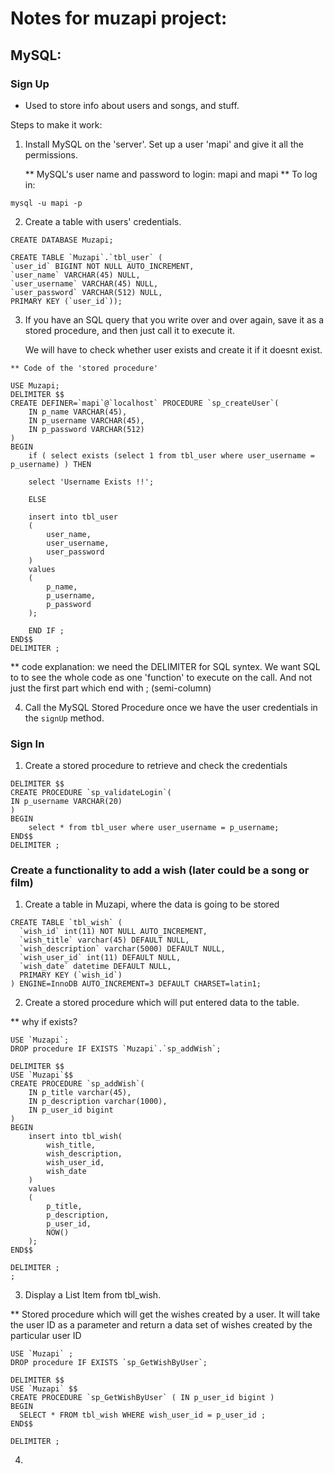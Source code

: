 # Notes for muzapi project:

## MySQL:

### Sign Up

  - Used to store info about users and songs, and stuff.

  Steps to make it work:

  1) Install MySQL on the 'server'. Set up a user 'mapi' and give it all the permissions.

     **  MySQL's user name and password to login: mapi and mapi
     ** To log in:

```
mysql -u mapi -p
```

  2) Create a table with users' credentials.

```
CREATE DATABASE Muzapi;

CREATE TABLE `Muzapi`.`tbl_user` (
`user_id` BIGINT NOT NULL AUTO_INCREMENT,
`user_name` VARCHAR(45) NULL,
`user_username` VARCHAR(45) NULL,
`user_password` VARCHAR(512) NULL,
PRIMARY KEY (`user_id`));
````

   3) If you have an SQL query that you write over and over again, save it as a stored procedure, and then just call it to execute it.

      We will have to check whether user exists and create it if it doesnt exist.

	** Code of the 'stored procedure'

```
USE Muzapi;
DELIMITER $$
CREATE DEFINER=`mapi`@`localhost` PROCEDURE `sp_createUser`(
    IN p_name VARCHAR(45),
    IN p_username VARCHAR(45),
    IN p_password VARCHAR(512)
)
BEGIN
    if ( select exists (select 1 from tbl_user where user_username = p_username) ) THEN

	select 'Username Exists !!';

    ELSE

	insert into tbl_user
	(
	    user_name,
	    user_username,
	    user_password
	)
	values
	(
	    p_name,
	    p_username,
	    p_password
	);

    END IF ;
END$$
DELIMITER ;
```
  ** code explanation: we need the DELIMITER for SQL syntex. We want SQL to to see the whole code as one 'function' to execute on the call.
     And not just the first part which end with ; (semi-column)

   4) Call the MySQL Stored Procedure once we have the user credentials in the `signUp` method.


### Sign In

  1) Create a stored procedure to retrieve and check the credentials

```
DELIMITER $$
CREATE PROCEDURE `sp_validateLogin`(
IN p_username VARCHAR(20)
)
BEGIN
    select * from tbl_user where user_username = p_username;
END$$
DELIMITER ;
```


### Create a functionality to add a wish (later could be a song or film)

  1) Create a table in Muzapi, where the data is going to be stored

```
CREATE TABLE `tbl_wish` (
  `wish_id` int(11) NOT NULL AUTO_INCREMENT,
  `wish_title` varchar(45) DEFAULT NULL,
  `wish_description` varchar(5000) DEFAULT NULL,
  `wish_user_id` int(11) DEFAULT NULL,
  `wish_date` datetime DEFAULT NULL,
  PRIMARY KEY (`wish_id`)
) ENGINE=InnoDB AUTO_INCREMENT=3 DEFAULT CHARSET=latin1;
```

  2) Create a stored procedure which will put entered data to the table.

  ** why if exists?

```
USE `Muzapi`;
DROP procedure IF EXISTS `Muzapi`.`sp_addWish`;

DELIMITER $$
USE `Muzapi`$$
CREATE PROCEDURE `sp_addWish`(
    IN p_title varchar(45),
    IN p_description varchar(1000),
    IN p_user_id bigint
)
BEGIN
    insert into tbl_wish(
        wish_title,
        wish_description,
        wish_user_id,
        wish_date
    )
    values
    (
        p_title,
        p_description,
        p_user_id,
        NOW()
    );
END$$

DELIMITER ;
;
```

  3) Display a List Item from tbl_wish.

  ** Stored procedure which will get the wishes created by a user. It will take the user
      ID as a parameter and return a data set of wishes created by the particular user ID

```
USE `Muzapi` ;
DROP procedure IF EXISTS `sp_GetWishByUser`;

DELIMITER $$
USE `Muzapi` $$
CREATE PROCEDURE `sp_GetWishByUser` ( IN p_user_id bigint )
BEGIN
  SELECT * FROM tbl_wish WHERE wish_user_id = p_user_id ;
END$$

DELIMITER ;
```

  4)
